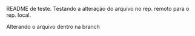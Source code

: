 README de teste.
Testando a alteração do arquivo no rep. remoto para o rep. local.

Alterando o arquivo dentro na branch